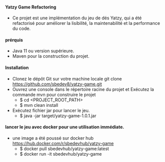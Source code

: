 #### Yatzy Game Refactoring
- Ce projet est une implémentation du jeu de dés Yatzy, qui a été refactorisé pour améliorer la lisibilité, la maintenabilité et la performance du code.

#### prérquis
- Java 11 ou version supérieure.
- Maven pour la construction du projet.

#### Installation
- Clonez le dépôt Git sur votre machine locale git clone https://github.com/sbedev8/yatzy-game.git
- Ouvrez une console dans le répertoire racine du projet et Exécutez la commande mvn pour construire le projet
    - $ cd <PROJECT_ROOT_PATH>
    - $ mvn clean install
- Exécutez fichier jar pour lancer le jeu.
    - $ java -jar target/yatzy-game-1.0.1.jar

#### lancer le jeu avec docker pour une utilisation immédiate.
- une image a été poussé sur docker hub https://hub.docker.com/r/sbedevhub/yatzy-game
  - $ docker pull sbedevhub/yatzy-game:latest
  - $ docker run -it sbedevhub/yatzy-game
